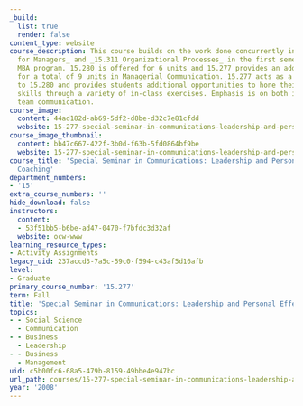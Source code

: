 ```yaml
---
_build:
  list: true
  render: false
content_type: website
course_description: This course builds on the work done concurrently in _15.280 Communication
  for Managers_ and _15.311 Organizational Processes_ in the first semester of the
  MBA program. 15.280 is offered for 6 units and 15.277 provides an additional 3 units
  for a total of 9 units in Managerial Communication. 15.277 acts as a lab component
  to 15.280 and provides students additional opportunities to hone their communication
  skills through a variety of in-class exercises. Emphasis is on both individual and
  team communication.
course_image:
  content: 44ad182d-ab69-5df2-d8be-d32c7e81cfdd
  website: 15-277-special-seminar-in-communications-leadership-and-personal-effectiveness-coaching-fall-2008
course_image_thumbnail:
  content: bb47c667-422f-3b0d-f63b-5fd0864bf9be
  website: 15-277-special-seminar-in-communications-leadership-and-personal-effectiveness-coaching-fall-2008
course_title: 'Special Seminar in Communications: Leadership and Personal Effectiveness
  Coaching'
department_numbers:
- '15'
extra_course_numbers: ''
hide_download: false
instructors:
  content:
  - 53f51bb5-b6be-ad47-0470-f7bfdc3d32af
  website: ocw-www
learning_resource_types:
- Activity Assignments
legacy_uid: 237accd3-7a5c-59c0-f594-c43af5d16afb
level:
- Graduate
primary_course_number: '15.277'
term: Fall
title: 'Special Seminar in Communications: Leadership and Personal Effectiveness Coaching'
topics:
- - Social Science
  - Communication
- - Business
  - Leadership
- - Business
  - Management
uid: c5b00fc6-68a5-479b-8159-49bbe4e947bc
url_path: courses/15-277-special-seminar-in-communications-leadership-and-personal-effectiveness-coaching-fall-2008
year: '2008'
---
```


